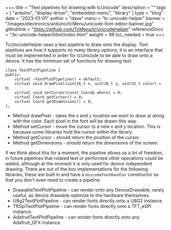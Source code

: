 +++
title = "Text pipelines for drawing with tcUnicode"
description = ""
tags = [ "arduino", "display-driver", "embedded-menu", "library" ]
type = "blog"
date = "2023-01-01"
author =  "dave"
menu = "tc-unicode-helper"
banner = "/images/electronics/arduino/tcMenu/unicode-font-editor-banner.jpg"
githublink = "https://github.com/TcMenu/tcUnicodeHelper"
referenceDocs = "/tc-unicode-helper/html/index.html"
weight = 99
toc_needed = true
+++

TcUnicodeHelper uses a text pipeline to draw onto the display. Text pipelines are how it supports so many library options, it is an interface that must be implemented in order for tcUnicode to be able to draw onto a device. It has the minimum set of functions for drawing text.

    class TextPlotPipeline {
    public:
        virtual ~TextPlotPipeline() = default;
        virtual void drawPixel(uint16_t x, uint16_t y, uint32_t color) = 0;
        virtual void setCursor(const Coord& where) = 0;
        virtual Coord getCursor() = 0;
        virtual Coord getDimensions() = 0;
    };

* Method drawPixel - takes the x and y location we want to draw at along with the color. Each pixel in the font will be drawn this way. 
* Method setCursor - move the cursor to a new x and y location. This is because some libraries hold the cursor within the library.
* Method getCursor - should return the position of the cursor.
* Method getDimensions - should return the dimensions of the screen.

If we think about this for a moment, the pipeline allows us a lot of freedom, in future pipelines that rotated text or performed other operations could be added, although at the moment it is only used for device independent drawing. There are out of the box implementations for the following libraries, these are built in and have a `UnicodeFontHandler` constructor so that you don't even need to create a pipeline.

* DrawableTextPlotPipeline - can render onto any DeviceDrawable, rarely useful, as device drawable optimize to the hardware themselves.
* U8g2TextPlotPipeline - can render fonts directly onto a U8G2 instance. 
* TftSpiTextPlotPipeline - can render fonts directly onto a TFT_eSPI instance.
* AdafruitTextPlotPipeline - can render fonts directly onto any Adafruit_GFX instance. 
